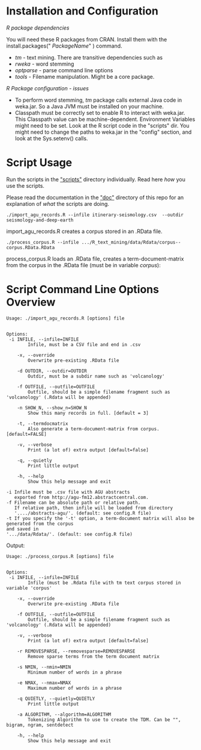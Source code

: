 Installation and Configuration
=========

*R package dependencies*

You will need these R packages from CRAN. Install them with the install.packages(" *PackageName*" ) command.

 - *tm* - text mining. There are transitive dependencies such as
  - *rweka* - word stemming
 - *optparse* - parse command line options
 - *tools* -  Filename manipulation. Might be a core package.

*R Package configuration - issues*

 - To perform word stemming, *tm* package calls external Java code in weka.jar. So a Java JVM must be installed on your machine. 
 - Classpath must be correctly set to enable R to interact with weka.jar. This Classpath value can be machine-dependent. Environment Variables might need to be set.
 Look at the R script code in the "scripts" dir. You might need to change the paths to weka.jar in the "config" section, and look at the Sys.setenv() calls.

Script Usage
=========

Run the scripts in the ["scripts"](scripts) directory individually. Read here *how* you use the scripts.

Please read the documentation in the ["doc"](doc) directory of this repo for an explanation of  *what* the scripts are doing.


    ./import_agu_records.R --infile itinerary-seismology.csv  --outdir seismology-and-deep-earth
 


import_agu_records.R creates a corpus stored in an .RData file. 


    ./process_corpus.R --infile .../R_text_mining/data/Rdata/corpus--corpus.RData.RData
    
process_corpus.R loads an .RData file, creates a term-document-matrix from the corpus in the .RData file (must be in variable *corpus*):


Script Command Line Options Overview
=========


    Usage: ./import_agu_records.R [options] file
    
    
    Options:
     -i INFILE, --infile=INFILE
    		Infile, must be a CSV file and end in .csv
    
    	-x, --override
    		Overwrite pre-existing .RData file 
    
    	-d OUTDIR, --outdir=OUTDIR
    		Outdir, must be a subdir name such as 'volcanology' 
    
    	-f OUTFILE, --outfile=OUTFILE
    		Outfile, should be a simple filename fragment such as 'volcanology' (.Rdata will be appended)
    
    	-n SHOW_N, --show_n=SHOW_N
    		Show this many records in full. [default = 3]
    
    	-t, --termdocmatrix
    		Also generate a term-document-matrix from corpus. [default=FALSE]
    
    	-v, --verbose
    		Print (a lot of) extra output [default=false]
    
    	-q, --quietly
    		Print little output
    
    	-h, --help
    		Show this help message and exit
    
    -i Infile must be .csv file with AGU abstracts 
       exported from http://agu-fm12.abstractcentral.com.
    -f Filename can be absolute path or relative path.
       If relative path, then infile will be loaded from directory
       '..../abstracts-agu/'. (default: see config.R file)
    -t If you specify the '-t' option, a term-document matrix will also be generated from the corpus 
    and saved in  
    '.../data/Rdata/'. (default: see config.R file)
    

    
Output:    
    
    Usage: ./process_corpus.R [options] file

    
    Options:
     -i INFILE, --infile=INFILE
    		Infile (must be .Rdata file with tm text corpus stored in variable 'corpus'
    
    	-x, --override
    		Overwrite pre-existing .RData file 
    
    	-f OUTFILE, --outfile=OUTFILE
    		Outfile, should be a simple filename fragment such as 'volcanology' (.Rdata will be appended)
    
    	-v, --verbose
    		Print (a lot of) extra output [default=false]
    
    	-r REMOVESPARSE, --removesparse=REMOVESPARSE
    		Remove sparse terms from the term document matrix
    
    	-s NMIN, --nmin=NMIN
    		Minimum number of words in a phrase
    
    	-e NMAX, --nmax=NMAX
    		Maximum number of words in a phrase
    
    	-q QUIETLY, --quietly=QUIETLY
    		Print little output
    
    	-a ALGORITHM, --algorithm=ALGORITHM
    		Tokenizing Algorithm to use to create the TDM. Can be "", bigram, ngram, sentdetect
    
    	-h, --help
    		Show this help message and exit
